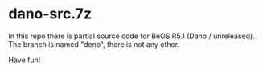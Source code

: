 # dano-src.7z

In this repo there is partial source code for BeOS R5.1 (Dano / unreleased).
The branch is named "deno", there is not any other.

Have fun!
